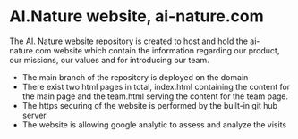 # AI.Nature website, ai-nature.com

The AI. Nature website repository is created to host and hold the ai-nature.com website which contain the information regarding our product, our missions, our values and for introducing our team. 

* The main branch of the repository is deployed on the domain
* There exist two html pages in total, index.html containing the content for the main page and the team.html serving the content for the team page.
* The https securing of the website is performed by the built-in git hub server.
* The website is allowing google analytic to assess and analyze the visits 
